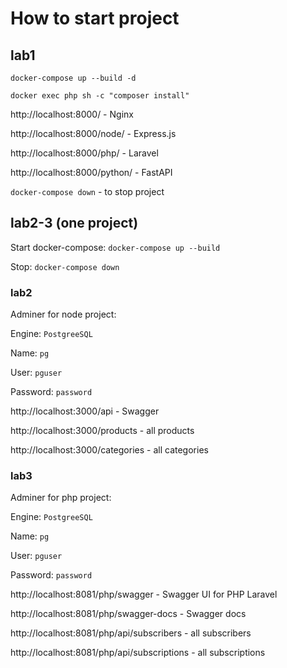 # How to start project

## lab1

`docker-compose up --build -d`

`docker exec php sh -c "composer install"`

http://localhost:8000/ - Nginx

http://localhost:8000/node/ - Express.js

http://localhost:8000/php/ - Laravel

http://localhost:8000/python/ - FastAPI

`docker-compose down` - to stop project

## lab2-3 (one project)

Start docker-compose: `docker-compose up --build`

Stop: `docker-compose down`

### lab2

Adminer for node project:

Engine: `PostgreeSQL`

Name: `pg`

User: `pguser`

Password: `password`

http://localhost:3000/api - Swagger

http://localhost:3000/products - all products

http://localhost:3000/categories - all categories

### lab3

Adminer for php project:

Engine: `PostgreeSQL`

Name: `pg`

User: `pguser`

Password: `password`

http://localhost:8081/php/swagger - Swagger UI for PHP Laravel

http://localhost:8081/php/swagger-docs - Swagger docs

http://localhost:8081/php/api/subscribers - all subscribers

http://localhost:8081/php/api/subscriptions - all subscriptions



